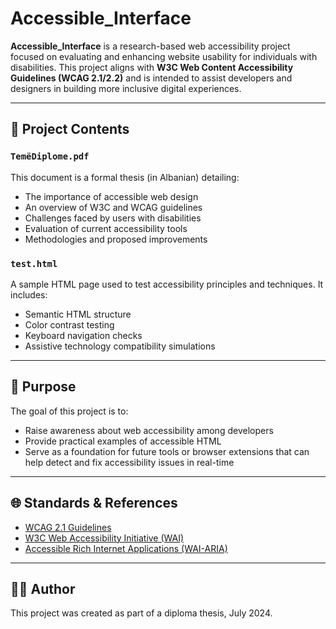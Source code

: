 # Accessible_Interface

**Accessible_Interface** is a research-based web accessibility project focused on evaluating and enhancing website usability for individuals with disabilities. This project aligns with **W3C Web Content Accessibility Guidelines (WCAG 2.1/2.2)** and is intended to assist developers and designers in building more inclusive digital experiences.

---

## 📁 Project Contents

### `TemëDiplome.pdf`
This document is a formal thesis (in Albanian) detailing:
- The importance of accessible web design
- An overview of W3C and WCAG guidelines
- Challenges faced by users with disabilities
- Evaluation of current accessibility tools
- Methodologies and proposed improvements

### `test.html`
A sample HTML page used to test accessibility principles and techniques. It includes:
- Semantic HTML structure
- Color contrast testing
- Keyboard navigation checks
- Assistive technology compatibility simulations

---

## 🧩 Purpose

The goal of this project is to:
- Raise awareness about web accessibility among developers
- Provide practical examples of accessible HTML
- Serve as a foundation for future tools or browser extensions that can help detect and fix accessibility issues in real-time

---

## 🌐 Standards & References
- [WCAG 2.1 Guidelines](https://www.w3.org/TR/WCAG21/)
- [W3C Web Accessibility Initiative (WAI)](https://www.w3.org/WAI/)
- [Accessible Rich Internet Applications (WAI-ARIA)](https://www.w3.org/WAI/standards-guidelines/aria/)

---

## 👨‍🎓 Author
This project was created as part of a diploma thesis, July 2024.
